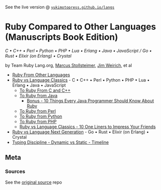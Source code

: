 See the live version @ [`yukimotopress.github.io/langs`](http://yukimotopress.github.io/langs)


# Ruby Compared to Other Languages (Manuscripts Book Edition)

_C • C++ • Perl • Python • PHP • Lua • Erlang • Java • JavaScript /
Go • Rust • Elixir (on Erlang) • Crystal_


by Team Ruby Lang.org, [Marcus Stollsteimer](https://github.com/stomar),
[Jim Weirich](https://github.com/jimweirich), et al


- [Ruby From Other Languages](index.md)
- [Ruby vs Language Classics](classics.md) - C • C++ • Perl • Python • PHP • Lua • Erlang • Java • JavaScript
  - [To Ruby From C and C++](to-ruby-from-c-and-cpp.md)
  - [To Ruby from Java](to-ruby-from-java.md)
    - [Bonus - 10 Things Every Java Programmer Should Know About Ruby](to-ruby-from-java-10-things.md)
  - [To Ruby from Perl](to-ruby-from-perl.md)
  - [To Ruby from Python](to-ruby-from-python.md)
  - [To Ruby from PHP](to-ruby-from-php.md)
  - [Ruby vs Language Classics - 10 One Liners to Impress Your Friends](classics-10-one-liners.md)
- [Ruby vs Language Next Generation](nextgen.md) - Go • Rust • Elixir (on Erlang) • Crystal
- [Typing Discipline - Dynamic vs Static - Timeline](dynamic-vs-static.md)



## Meta

### Sources

See the [original source](https://github.com/ruby/www.ruby-lang.org/tree/master/en/documentation/ruby-from-other-languages) repo
